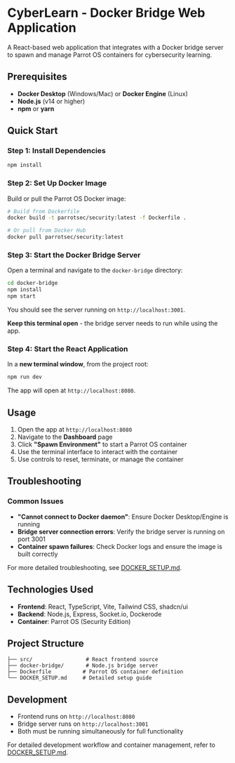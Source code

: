 # CyberLearn - Docker Bridge Web Application

A React-based web application that integrates with a Docker bridge server to spawn and manage Parrot OS containers for cybersecurity learning.

## Prerequisites

- **Docker Desktop** (Windows/Mac) or **Docker Engine** (Linux)
- **Node.js** (v14 or higher)
- **npm** or **yarn**

## Quick Start

### Step 1: Install Dependencies

```bash
npm install
```

### Step 2: Set Up Docker Image

Build or pull the Parrot OS Docker image:

```bash
# Build from Dockerfile
docker build -t parrotsec/security:latest -f Dockerfile .

# Or pull from Docker Hub
docker pull parrotsec/security:latest
```

### Step 3: Start the Docker Bridge Server

Open a terminal and navigate to the `docker-bridge` directory:

```bash
cd docker-bridge
npm install
npm start
```

You should see the server running on `http://localhost:3001`.

**Keep this terminal open** - the bridge server needs to run while using the app.

### Step 4: Start the React Application

In a **new terminal window**, from the project root:

```bash
npm run dev
```

The app will open at `http://localhost:8080`.

## Usage

1. Open the app at `http://localhost:8080`
2. Navigate to the **Dashboard** page
3. Click **"Spawn Environment"** to start a Parrot OS container
4. Use the terminal interface to interact with the container
5. Use controls to reset, terminate, or manage the container

## Troubleshooting

### Common Issues

- **"Cannot connect to Docker daemon"**: Ensure Docker Desktop/Engine is running
- **Bridge server connection errors**: Verify the bridge server is running on port 3001
- **Container spawn failures**: Check Docker logs and ensure the image is built correctly

For more detailed troubleshooting, see [DOCKER_SETUP.md](./DOCKER_SETUP.md).

## Technologies Used

- **Frontend**: React, TypeScript, Vite, Tailwind CSS, shadcn/ui
- **Backend**: Node.js, Express, Socket.io, Dockerode
- **Container**: Parrot OS (Security Edition)

## Project Structure

```
├── src/                 # React frontend source
├── docker-bridge/       # Node.js bridge server
├── Dockerfile          # Parrot OS container definition
└── DOCKER_SETUP.md     # Detailed setup guide
```

## Development

- Frontend runs on `http://localhost:8080`
- Bridge server runs on `http://localhost:3001`
- Both must be running simultaneously for full functionality

For detailed development workflow and container management, refer to [DOCKER_SETUP.md](./DOCKER_SETUP.md).
